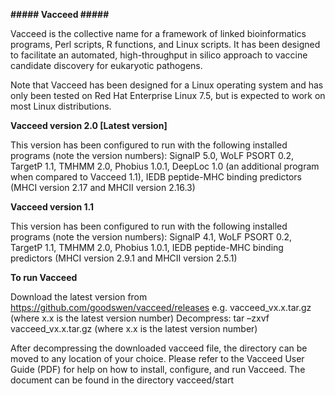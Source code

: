 **##### Vacceed  #####**

Vacceed is the collective name for a framework of linked bioinformatics programs, Perl scripts, R functions, and Linux scripts. 
It has been designed to facilitate an automated, high-throughput in silico approach to vaccine candidate discovery
for eukaryotic pathogens.
 
Note that Vacceed has been designed for a Linux operating system and has only been tested on Red Hat Enterprise Linux 7.5, 
but is expected to work on most Linux distributions.

**Vacceed version 2.0 [Latest version]**

This version has been configured to run with the following installed programs (note the version numbers): SignalP 5.0, WoLF PSORT 0.2,
TargetP 1.1, TMHMM 2.0, Phobius 1.0.1, DeepLoc 1.0 (an additional program when compared to Vacceed 1.1), 
IEDB peptide-MHC binding predictors (MHCI version 2.17 and MHCII version 2.16.3)

**Vacceed version 1.1**

This version has been configured to run with the following installed programs (note the version numbers): SignalP 4.1, WoLF PSORT 0.2, 
TargetP 1.1, TMHMM 2.0, Phobius 1.0.1, IEDB peptide-MHC binding predictors (MHCI version 2.9.1 and MHCII version 2.5.1)


**To run Vacceed**

Download the latest version from https://github.com/goodswen/vacceed/releases
   e.g. vacceed_vx.x.tar.gz (where x.x is the latest version number)
Decompress:
   tar –zxvf vacceed_vx.x.tar.gz (where x.x is the latest version number)

After decompressing the downloaded vacceed file, the directory can be moved to any location of your choice.
Please refer to the Vacceed User Guide (PDF) for help on how to install, configure, and run Vacceed. The document can be found in the directory vacceed/start 
